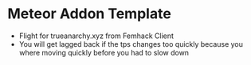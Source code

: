 # Meteor Addon Template

- Flight for trueanarchy.xyz from Femhack Client
- You will get lagged back if the tps changes too quickly because you where moving quickly before you had to slow down
